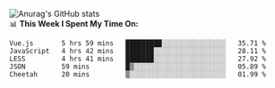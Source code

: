 
![Anurag's GitHub stats](https://github-readme-stats.vercel.app/api?username=supergczh&show_icons=true&theme=radical)
<br />
📊 **This Week I Spent My Time On:**

<!--START_SECTION:waka-->
```text
Vue.js       5 hrs 59 mins   █████████░░░░░░░░░░░░░░░░   35.71 % 
JavaScript   4 hrs 42 mins   ███████░░░░░░░░░░░░░░░░░░   28.11 % 
LESS         4 hrs 41 mins   ███████░░░░░░░░░░░░░░░░░░   27.92 % 
JSON         59 mins         █▒░░░░░░░░░░░░░░░░░░░░░░░   05.89 % 
Cheetah      20 mins         ▒░░░░░░░░░░░░░░░░░░░░░░░░   01.99 % 
```
<!--END_SECTION:waka-->
